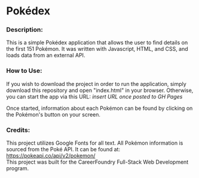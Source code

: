 # Pokédex

### Description:
This is a simple Pokédex application that allows the user to find details on the first 151 Pokémon. It was written with Javascript, HTML, and CSS, and loads data from an external API.

### How to Use:
If you wish to download the project in order to run the application, simply download this repository and open "index.html" in your browser. Otherwise, you can start the app via this URL: *insert URL once posted to GH Pages* 

Once started, information about each Pokémon can be found by clicking on the Pokémon's button on your screen.

### Credits:
This project utilizes Google Fonts for all text.
All Pokémon information is sourced from the Poké API. It can be found at: https://pokeapi.co/api/v2/pokemon/  
This project was built for the CareerFoundry Full-Stack Web Development program.